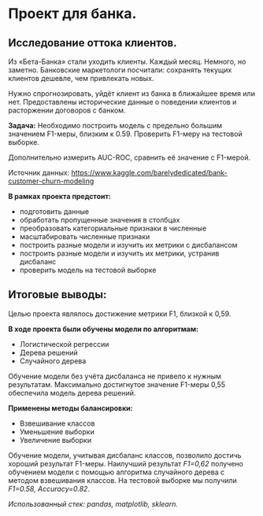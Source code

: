 # Проект для банка. 
## Исследование оттока клиентов.

Из «Бета-Банка» стали уходить клиенты. Каждый месяц. Немного, но заметно. Банковские маркетологи посчитали: сохранять текущих клиентов дешевле, чем привлекать новых.

Нужно спрогнозировать, уйдёт клиент из банка в ближайшее время или нет. Предоставлены исторические данные о поведении клиентов и расторжении договоров с банком.

**Задача:** 
Необходимо построить модель с предельно большим значением F1-меры, близким к 0.59. Проверить F1-меру на тестовой выборке.

Дополнительно измерить AUC-ROC, сравнить её значение с F1-мерой.

Источник данных: https://www.kaggle.com/barelydedicated/bank-customer-churn-modeling

**В рамках проекта предстоит:**

- подготовить данные
- обработать пропущенные значения в столбцах
- преобразовать категориальные признаки в численные
- масштабировать численные признаки
- построить разные модели и изучить их метрики с дисбалансом
- построить разные модели и изучить их метрики, устранив дисбаланс
- проверить модель на тестовой выборке

## Итоговые выводы:

Целью проекта являлось достижение метрики F1, близкой к 0,59.

**В ходе проекта были обучены модели по алгоритмам:**

- Логистической регрессии
- Дерева решений
- Случайного дерева

Обучение модели без учёта дисбаланса не привело к нужным результатам. Максимально достигнутое значение F1-меры 0,55 обеспечила модель дерева решений.

**Применены методы балансировки:**

- Взвешивание классов
- Уменьшение выборки
- Увеличение выборки

Обучение модели, учитывая дисбаланс классов, позволило достичь хороший результат F1-меры. Наилучший результат *F1=0,62* получено обучением модели с помощью алгоритма случайного дерева с методом взвешивания классов. На тестовой выборке мы получили *F1=0.58, Accuracy=0.82*.

*Использованный стек: pandas, matplotlib, sklearn.*